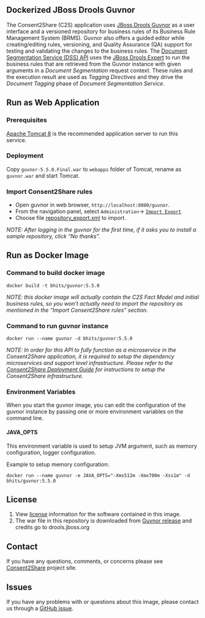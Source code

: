 ## Dockerized JBoss Drools Guvnor
The Consent2Share (C2S) application uses [JBoss Drools Guvnor](https://docs.jboss.org/drools/release/5.5.0.Final/drools-guvnor-docs/html_single/) as a user interface and a versioned repository for business rules of its Business Rule Management System (BRMS). Guvnor also offers a guided editor while creating/editing rules, versioning, and Quality Assurance (QA) support for testing and validating the changes to the business rules. The [Document Segmentation Service (DSS) API](https://github.com/bhits/dss-api) uses the [JBoss Drools Expert](https://docs.jboss.org/drools/release/5.4.0.Final/drools-expert-docs/html_single/) to run the business rules that are retrieved from the Guvnor instance with given arguments in a *Document Segmentation* request context. These rules and the execution result are used as *Tagging Directives* and they drive the *Document Tagging* phase of *Document Segmentation Service*.

## Run as Web Application

### Prerequisites
[Apache Tomcat 8](http://tomcat.apache.org/) is the recommended application server to run this service.

### Deployment
Copy `guvnor-5.5.0.Final.war` to `webapps` folder of Tomcat, rename as `guvnor.war` and start Tomcat.

### Import Consent2Share rules
 
 +  Open guvnor in web browser, `http://localhost:8080/guvnor`. 
 +  From the navigation panel, select `Administration`-> [`Import Export`](https://docs.jboss.org/drools/release/5.5.0.Final/drools-guvnor-docs/html_single/#d0e3390) 
 +  Choose file [repository_export.xml](https://github.com/bhits/dockerized-drools-guvnor/blob/master/repository_export.xml) to import.
  
*NOTE: After logging in the guvnor for the first time, if it asks you to install a sample repository, click “No thanks”.*

## Run as Docker Image

### Command to build docker image

`docker build -t bhits/guvnor:5.5.0`

*NOTE: this docker image will actually contain the C2S Fact Model and initial business rules, so you won’t actually need to import the repository as mentioned in the “Import Consent2Share rules” section.*

### Command to run guvnor instance

`docker run --name guvnor -d bhits/guvnor:5.5.0`

*NOTE: In order for this API to fully function as a microservice in the Consent2Share application, it is required to setup the dependency microservices and support level infrastructure. Please refer to the [Consent2Share Deployment Guide](https://github.com/bhits/consent2share/releases/download/2.0.0/c2s-deployment-guide.pdf) for instructions to setup the Consent2Share infrastructure.*

### Environment Variables

When you start the guvnor image, you can edit the configuration of the guvnor instance by passing one or more environment variables on the command line. 

#### JAVA_OPTS

This environment variable is used to setup JVM argument, such as memory configuration, logger configuration.

Example to setup memory configuration: 

`docker run --name guvnor -e JAVA_OPTS="-Xms512m -Xmx700m -Xss1m" -d bhits/guvnor:5.5.0`


## License

1. View [license](https://github.com/bhits/dockerized-drools-guvnor/blob/master/LICENSE) information for the software contained in this image.
2. The war file in this repository is downloaded from [Guvnor release](http://download.jboss.org/drools/release/5.5.0.Final/) and credits go to drools.jboss.org

## Contact

If you have any questions, comments, or concerns please see [Consent2Share](https://bhits.github.io/consent2share/) project site.

## Issues

If you have any problems with or questions about this image, please contact us through a [GitHub issue](https://github.com/bhits/dockerized-drools-guvnor/issues).